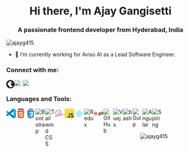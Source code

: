 <h1 align="center">Hi there, I'm Ajay Gangisetti </h1>
<h3 align="center">A passionate frontend developer from Hyderabad, India</h3>
<p align="left"> <img src="https://komarev.com/ghpvc/?username=ajayg415" alt="ajayg415" /> </p>

- 🔭 I’m currently working for Aviso AI as a Lead Software Engineer.


### Connect with me:

[<img align="left" width="22px" src="https://raw.githubusercontent.com/iconic/open-iconic/master/svg/globe.svg" />](http://ajayg415.github.io/)
[<img align="left" width="22px" src="https://cdn.jsdelivr.net/npm/simple-icons@v3/icons/twitter.svg" />](https://twitter.com/ajay415)
[<img align="left" width="22px" src="https://cdn.jsdelivr.net/npm/simple-icons@v3/icons/linkedin.svg" />](https://www.linkedin.com/in/ajay415/)

<br />

### Languages and Tools:

<img align="left" title="Visual Studio Code" alt="Visual Studio Code" width="26px" src="https://raw.githubusercontent.com/github/explore/80688e429a7d4ef2fca1e82350fe8e3517d3494d/topics/visual-studio-code/visual-studio-code.png" />
<img align="left" title="HTML3" alt="HTML5" width="26px" src="https://raw.githubusercontent.com/github/explore/80688e429a7d4ef2fca1e82350fe8e3517d3494d/topics/html/html.png" />
<img align="left" title="CSS3" alt="CSS3" width="26px" src="https://raw.githubusercontent.com/github/explore/80688e429a7d4ef2fca1e82350fe8e3517d3494d/topics/css/css.png" />
<img align="left" title="Bootstrap" alt="Bootstrap" width="26px" src="https://img.icons8.com/color/48/000000/bootstrap.png"/>
<img align="left" title="Tailwind CSS" alt="Tailwind CSS" width="26px" src="https://www.vectorlogo.zone/logos/tailwindcss/tailwindcss-icon.svg" />
<img align="left" title="Sass" alt="Sass" width="26px" src="https://raw.githubusercontent.com/github/explore/80688e429a7d4ef2fca1e82350fe8e3517d3494d/topics/sass/sass.png" />
<img align="left" title="JavaScript" alt="JavaScript" width="26px" src="https://raw.githubusercontent.com/github/explore/80688e429a7d4ef2fca1e82350fe8e3517d3494d/topics/javascript/javascript.png" />
<img align="left" title="React" alt="React" width="26px" src="https://raw.githubusercontent.com/github/explore/80688e429a7d4ef2fca1e82350fe8e3517d3494d/topics/react/react.png" />
<img align="left" title="Redux" alt="Redux" width="26px" src="https://img.icons8.com/color/48/000000/redux.png"/>
<img align="left" title="Git" alt="Git" width="26px" src="https://raw.githubusercontent.com/github/explore/80688e429a7d4ef2fca1e82350fe8e3517d3494d/topics/git/git.png" />
<img align="left" title="GitHub" alt="GitHub" width="26px" Tailwind CSSsrc="https://raw.githubusercontent.com/github/explore/78df643247d429f6cc873026c0622819ad797942/topics/github/github.png" />

<img align="left" title="Vuejs" alt="Vuejs" width="26px" src="https://devicons.github.io/devicon/devicon.git/icons/vuejs/vuejs-original-wordmark.svg" />
<img align="left" title="bash" alt="bash" width="26px" src="https://www.vectorlogo.zone/logos/gnu_bash/gnu_bash-icon.svg" />
<img align="left" title="Gulp" alt="Gulp" width="26px" src="https://devicons.github.io/devicon/devicon.git/icons/gulp/gulp-plain.svg" />
<img align="left" title="Angular" alt="Angular" width="26px" src="https://devicons.github.io/devicon/devicon.git/icons/angularjs/angularjs-original.svg" />
<img align="left" title="Spring" alt="Spiring" width="26px" src="https://www.vectorlogo.zone/logos/springio/springio-icon.svg" />

<br/><br/><br/>



<p align="center"> 
  <img src="https://github-readme-stats.vercel.app/api?username=ajayg415&show_icons=true" alt="ajayg415" /> 
</p>
